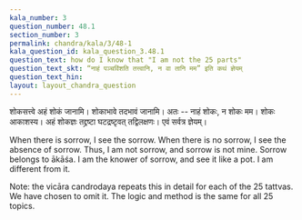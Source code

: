 ```yaml
---
kala_number: 3
question_number: 48.1
section_number: 3
permalink: chandra/kala/3/48-1
kala_question_id: kala_question_3.48.1
question_text: how do I know that "I am not the 25 parts"
question_text_skt: “नाहं पञ्चविंशति तत्त्वानि, न वा तानि मम” इति कथं ज्ञेयम्
question_text_hin: 
layout: layout_chandra_question
---
```


<!-- skt-start -->
शोकसत्त्वे अहं शोकं जानामि। शोकाभावे तदभावं जानामि। अतः -- नाहं शोकः, न शोकः मम। शोकः आकाशस्य। अहं शोकज्ञः तद्द्रष्टा घटद्रष्टृवत् तद्विलक्षणः। एवं सर्वत्र ज्ञेयम्।
<!-- skt-end -->

<!-- eng-start -->
When there is sorrow, I see the sorrow. When there is no sorrow, I see the absence of sorrow. Thus, I am not sorrow, and sorrow is not mine. Sorrow belongs to ākāśa. I am the knower of sorrow, and see it like a pot. I am different from it.

Note: the vicāra candrodaya repeats this in detail for each of the 25 tattvas. We have chosen to omit it. The logic and method is the same for all 25 topics.
<!-- eng-end -->
